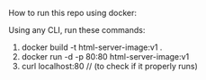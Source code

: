 How to run this repo using docker:

Using any CLI, run these commands: 
1. docker build -t html-server-image:v1 .
2. docker run -d -p 80:80 html-server-image:v1
3. curl localhost:80 // (to check if it properly runs)